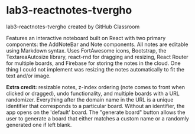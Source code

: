 # lab3-reactnotes-tvergho
lab3-reactnotes-tvergho created by GitHub Classroom

Features an interactive noteboard built on React with two primary components: the AddNoteBar and Note components. All notes are editable using Markdown syntax. Uses FortAwesome icons, Bootstrap, the TextareaAutosize library, react-rnd for dragging and resizing, React Router for multiple boards, and Firebase for storing the notes in the cloud. One thing I could not implement was resizing the notes automatically to fit the text and/or image. 

<b>Extra credit:</b> resizable notes, z-index ordering (note comes to front when clicked or dragged), undo functionality, and multiple boards with a URL randomizer. Everything after the domain name in the URL is a unique identifier that corresponds to a particular board. Without an identifier, the app opens on the 'default' board. The "generate board" button allows the user to generate a board that either matches a custom name or a randomly generated one if left blank.